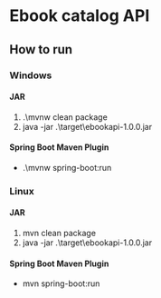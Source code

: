 # Ebook catalog API

## How to run

### Windows

#### JAR
1. .\mvnw clean package
2. java -jar .\target\ebookapi-1.0.0.jar

#### Spring Boot Maven Plugin
- .\mvnw spring-boot:run


### Linux

#### JAR
1. mvn clean package
2. java -jar .\target\ebookapi-1.0.0.jar

#### Spring Boot Maven Plugin
- mvn spring-boot:run